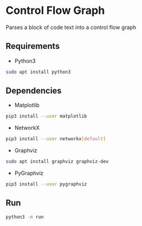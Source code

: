 # Control Flow Graph

Parses a block of code text into a control flow graph

## Requirements

- Python3

```bash
sudo apt install python3
```

## Dependencies

- Matplotlib

```bash
pip3 install --user matplotlib
```

- NetworkX

```bash
pip3 install --user networkx[default]
```

- Graphviz

```bash
sudo apt install graphviz graphviz-dev
```

- PyGraphviz

```bash
pip3 install --user pygraphviz
```

## Run

```bash
python3 -m run
```
